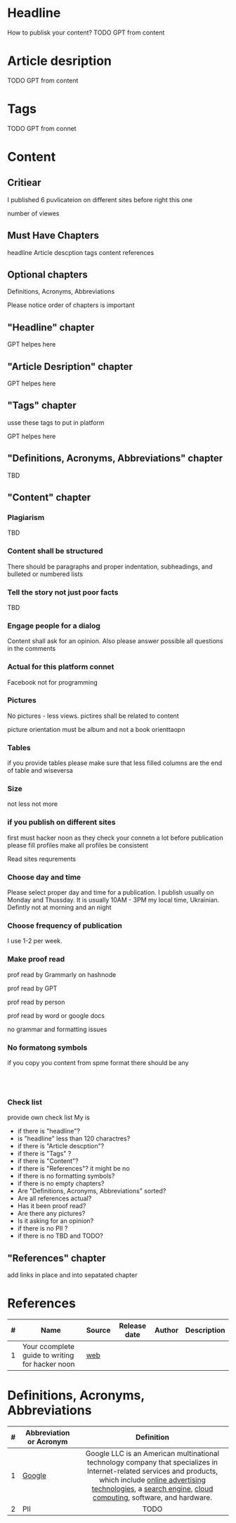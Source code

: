 # Headline
How to publisk your content?
TODO GPT from content

# Article desription 
TODO GPT from content 

# Tags
TODO GPT from connet

# Content
## Critiear
I published 6 puvlicateion on different sites before right this one

number of viewes

## Must Have Chapters

headline 
Article descption
tags
content
references

## Optional chapters
Definitions, Acronyms, Abbreviations


Please notice order of chapters is important

## "Headline" chapter
GPT helpes here

## "Article Desription" chapter

GPT helpes here

## "Tags" chapter

usse these tags to put in platform 

GPT helpes here

## "Definitions, Acronyms, Abbreviations" chapter
TBD

## "Content" chapter

### Plagiarism
TBD

### Content shall be structured

There should be paragraphs and proper indentation, subheadings, and bulleted or numbered lists

### Tell the story not just poor facts
TBD

### Engage people for a dialog
Content shall ask for an opinion. Also please answer possible all questions in the comments 

### Actual for this platform connet
Facebook not for programming

### Pictures 
No pictures - less views. pictires shall be related to content

picture orientation must be album and not a book orienttaopn

### Tables 
if you provide tables please make sure that less filled columns are the end of table and wiseversa

### Size

not less not more

### if you publish on different sites

first must hacker noon as they check your connetn a lot
before publication please fill profiles
make all profiles be consistent

Read sites requrements 

### Choose day and time
Please select proper day and time for a publication. I publish usually on Monday and Thussday.
It is usually 10AM - 3PM my local time, Ukrainian. Defintly not at morning and an night 

### Choose frequency of publication
I use 1-2 per week. 

### Make proof read 
prof read by Grammarly on hashnode

prof read by GPT

prof read by person

prof read by word or google docs

no grammar and formatting issues

### No formatong symbols
if you copy you content from spme format there should be any

</br>
&nbsp;&nbsp;

### Check list
provide own check list
My is 
- if there is "headline"?
- is "headline" less than 120 charactres?
- if there is "Article descption"?
- if there is "Tags" ?
- if there is "Content"? 
- if there is "References"? it might be no
- if there is no formatting symbols?
- if there is no empty chapters?
- Are "Definitions, Acronyms, Abbreviations" sorted?
- Are all references actual?
- Has it been proof read?
- Are there any pictures?
- Is it asking for an opinion?
- if there is no PII ?
- if there is no TBD and TODO?

## "References" chapter
add links in place and into sepatated chapter 

# References 
| # | Name                 | Source                | Release date           |  Author                 | Description   |
| - | ---------------------|---------------------- |----------------------- | ----------------------- |:-------------:|
| 1 | Your ccomplete guide to writing for hacker noon | [web](https://help.hackernoon.com/your-complete-guide-to-writing-for-hacker-noon) | | | | 

# Definitions, Acronyms, Abbreviations
| # | Abbreviation or Acronym | Definition     |
| - | ------------------------|:--------------:|
| 1 | [Google](https://en.wikipedia.org/wiki/Google)| Google LLC is an American multinational technology company that specializes in Internet-related services and products, which include [online advertising technologies](https://en.wikipedia.org/wiki/Online_advertising), a [search engine](https://en.wikipedia.org/wiki/Search_engine), [cloud computing](https://en.wikipedia.org/wiki/Cloud_computing), software, and hardware.|
| 2 | PII | TODO |
